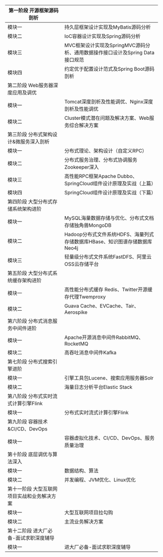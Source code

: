 | 第一阶段   开源框架源码剖析                  |                                                              |
| -------------------------------------------- | ------------------------------------------------------------ |
| 模块一                                       | 持久层框架设计实现及MyBatis源码分析                          |
| 模块二                                       | IoC容器设计实现及Spring源码分析                              |
| 模块三                                       | MVC框架设计实现及SpringMVC源码分析、通用数据操作接口设计及Spring Data 接口规范 |
| 模块四                                       | 约定优于配置设计范式及Spring Boot源码剖析                    |
| 第二阶段   Web服务器深度应用及调优           |                                                              |
| 模块一                                       | Tomcat深度剖析及性能调优、Nginx深度剖析及性能调优            |
| 模块二                                       | Cluster模式潜在问题及解决方案、Web服务综合解决方案           |
| 第三阶段  分布式架构设计&微服务深入剖析      |                                                              |
| 模块一                                       | 分布式理论、架构设计（自定义RPC）                            |
| 模块二                                       | 分布式服务治理、分布式协调服务Zookeeper深入                  |
| 模块三                                       | 高性能RPC框架Apache Dubbo、SpringCloud组件设计原理及实战（上篇） |
| 模块四                                       | SpringCloud组件设计原理及实战（下篇）                        |
| 第四阶段  大型分布式存储系统架构进阶         |                                                              |
| 模块一                                       | MySQL海量数据存储与优化、分布式文档存储独角兽MongoDB         |
| 模块二                                       | Hadoop分布式文件系统HDFS、海量列式存储数据库HBase、知识图谱存储数据库Neo4j |
| 模块三                                       | 轻量级分布式文件系统FastDFS、阿里云OSS云存储平台             |
| 第五阶段  大型分布式系统缓存架构进阶         |                                                              |
| 模块一                                       | 高性能分布式缓存 Redis、Twitter开源缓存代理Twemproxy         |
| 模块二                                       | Guava Cache、EVCache、Tair、Aerospike                        |
| 第六阶段  分布式消息服务中间件进阶           |                                                              |
| 模块一                                       | Apache开源消息中间件RabbitMQ、RocketMQ                       |
| 模块二                                       | 高吞吐消息中间件Kafka                                        |
| 第七阶段 分布式搜索引擎进阶                  |                                                              |
| 模块一                                       | 引擎工具包Lucene、搜索应用服务器Solr                         |
| 模块二                                       | 海量日志分析平台Elastic Stack                                |
| 第八阶段  分布式实时流式计算引擎Flink        |                                                              |
| 模块一                                       | 分布式实时流式计算引擎Flink                                  |
| 第九阶段  容器技术&CI/CD、DevOps             |                                                              |
| 模块一                                       | 容器虚拟化技术、CI/CD、DevOps、服务质量治理                  |
| 第十阶段  底层调优与算法深入                 |                                                              |
| 模块一                                       | 数据结构、算法                                               |
| 模块二                                       | 并发编程、JVM优化、Linux优化                                 |
| 第十一阶段  大型互联网项目实战和业务解决方案 |                                                              |
| 模块一                                       | 大型互联网项目拉勾购                                         |
| 模块二                                       | 主流业务解决方案                                             |
| 第十二阶段  进大厂必备-面试求职深度辅导      |                                                              |
| 模块一                                       | 进大厂必备-面试求职深度辅导                                  |

